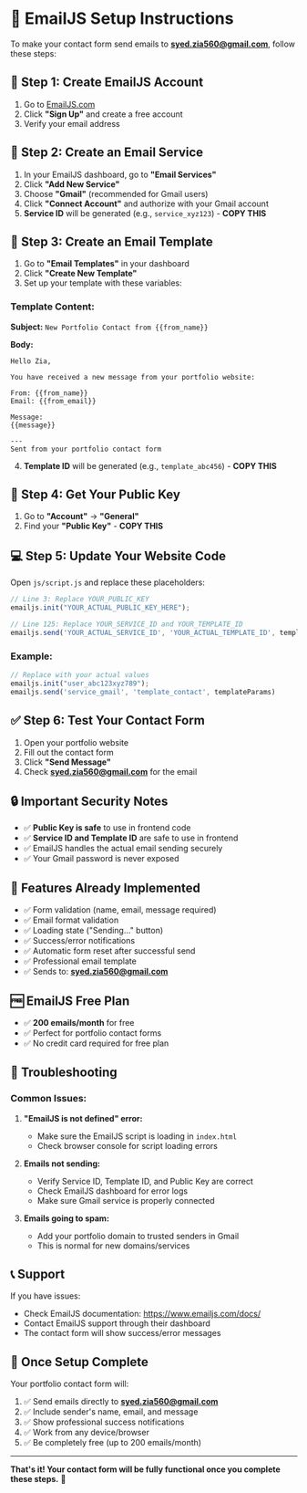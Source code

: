 # 📧 EmailJS Setup Instructions

To make your contact form send emails to **syed.zia560@gmail.com**, follow these steps:

## 🚀 Step 1: Create EmailJS Account

1. Go to [EmailJS.com](https://www.emailjs.com/)
2. Click **"Sign Up"** and create a free account
3. Verify your email address

## 🔧 Step 2: Create an Email Service

1. In your EmailJS dashboard, go to **"Email Services"**
2. Click **"Add New Service"**
3. Choose **"Gmail"** (recommended for Gmail users)
4. Click **"Connect Account"** and authorize with your Gmail account
5. **Service ID** will be generated (e.g., `service_xyz123`) - **COPY THIS**

## 📝 Step 3: Create an Email Template

1. Go to **"Email Templates"** in your dashboard
2. Click **"Create New Template"**
3. Set up your template with these variables:

### Template Content:
**Subject:** `New Portfolio Contact from {{from_name}}`

**Body:**
```
Hello Zia,

You have received a new message from your portfolio website:

From: {{from_name}}
Email: {{from_email}}

Message:
{{message}}

---
Sent from your portfolio contact form
```

4. **Template ID** will be generated (e.g., `template_abc456`) - **COPY THIS**

## 🔑 Step 4: Get Your Public Key

1. Go to **"Account"** → **"General"**
2. Find your **"Public Key"** - **COPY THIS**

## 💻 Step 5: Update Your Website Code

Open `js/script.js` and replace these placeholders:

```javascript
// Line 3: Replace YOUR_PUBLIC_KEY
emailjs.init("YOUR_ACTUAL_PUBLIC_KEY_HERE");

// Line 125: Replace YOUR_SERVICE_ID and YOUR_TEMPLATE_ID
emailjs.send('YOUR_ACTUAL_SERVICE_ID', 'YOUR_ACTUAL_TEMPLATE_ID', templateParams)
```

### Example:
```javascript
// Replace with your actual values
emailjs.init("user_abc123xyz789");
emailjs.send('service_gmail', 'template_contact', templateParams)
```

## ✅ Step 6: Test Your Contact Form

1. Open your portfolio website
2. Fill out the contact form
3. Click **"Send Message"**
4. Check **syed.zia560@gmail.com** for the email

## 🔒 Important Security Notes

- ✅ **Public Key is safe** to use in frontend code
- ✅ **Service ID and Template ID** are safe to use in frontend
- ✅ EmailJS handles the actual email sending securely
- ✅ Your Gmail password is never exposed

## 🎯 Features Already Implemented

- ✅ Form validation (name, email, message required)
- ✅ Email format validation
- ✅ Loading state ("Sending..." button)
- ✅ Success/error notifications
- ✅ Automatic form reset after successful send
- ✅ Professional email template
- ✅ Sends to: **syed.zia560@gmail.com**

## 🆓 EmailJS Free Plan

- ✅ **200 emails/month** for free
- ✅ Perfect for portfolio contact forms
- ✅ No credit card required for free plan

## 🚨 Troubleshooting

### Common Issues:

1. **"EmailJS is not defined" error:**
   - Make sure the EmailJS script is loading in `index.html`
   - Check browser console for script loading errors

2. **Emails not sending:**
   - Verify Service ID, Template ID, and Public Key are correct
   - Check EmailJS dashboard for error logs
   - Make sure Gmail service is properly connected

3. **Emails going to spam:**
   - Add your portfolio domain to trusted senders in Gmail
   - This is normal for new domains/services

## 📞 Support

If you have issues:
- Check EmailJS documentation: https://www.emailjs.com/docs/
- Contact EmailJS support through their dashboard
- The contact form will show success/error messages

## 🎉 Once Setup Complete

Your portfolio contact form will:
1. ✅ Send emails directly to **syed.zia560@gmail.com**
2. ✅ Include sender's name, email, and message
3. ✅ Show professional success notifications
4. ✅ Work from any device/browser
5. ✅ Be completely free (up to 200 emails/month)

---

**That's it! Your contact form will be fully functional once you complete these steps.** 🚀

